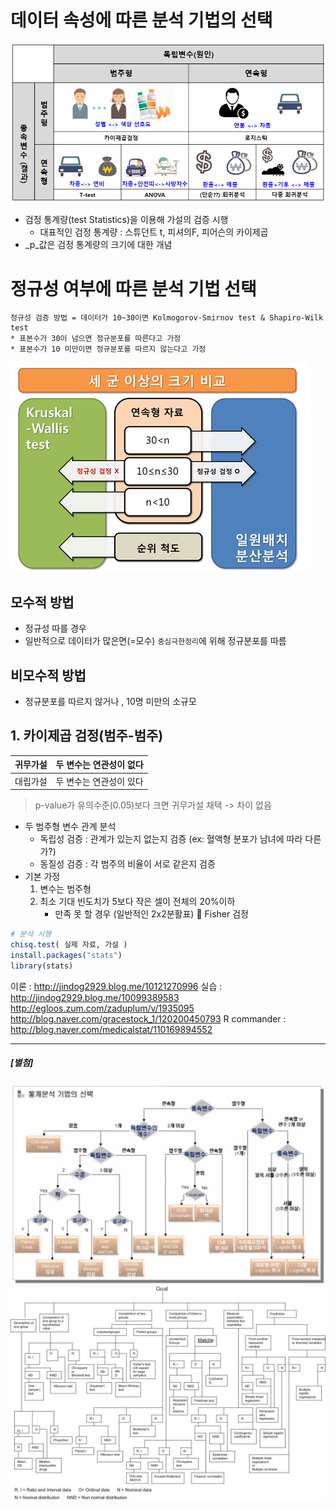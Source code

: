 # 데이터 속성에 따른 분석 기법의 선택
![](/assets/static_analy_table.PNG)
* 검정 통계량(test Statistics)을 이용해 가설의 검증 시행
    * 대표적인 검정 통계량 : 스튜던트 t, 피셔의F, 피어슨의 카이제곱
* _p_값은 검정 통계량의 크기에 대한 개념 

# 정규성 여부에 따른 분석 기법 선택
    정규성 검증 방법 = 데이터가 10~30이면 Kolmogorov-Smirnov test & Shapiro-Wilk test 
    * 표본수가 30이 넘으면 정규분포를 따른다고 가정
    * 표본수가 10 미만이면 정규분포를 따르지 않는다고 가정
    
![](/assets/bae_40.png)

## 모수적 방법 
* 정규성 따를 경우 
* 일반적으로 데이터가 많은면(=모수) `중심극한정리`에 위해 정규분포를 따름



## 비모수적 방법
* 정규분포를 따르지 않거나 , 10명 미만의 소규모 




## 1. 카이제곱 검정(범주-범주)
|귀무가설| 두 변수는 연관성이 없다|
|-|-|
|대립가설| 두 변수는 연관성이 있다|
> p-value가 유의수준(0.05)보다 크면 귀무가설 채택 -> 차이 없음 

* 두 범주형 변수 관계 분석
    * 독립성 검증 : 관계가 있는지 없는지 검증  (ex: 혈액형 분포가 남녀에 따라 다른가?)
    * 동질성 검증 : 각 범주의 비율이 서로 같은지 검증 
* 기본 가정 
    1. 변수는 범주형
    2. 최소 기대 빈도치가 5보다 작은 셀이 전체의 20%이하
        * 만족 못 할 경우 (일반적인 2x2분활표)  Fisher 검정

```r
# 분석 시행 
chisq.test( 실제 자료, 가설 )
install.packages("stats")
library(stats)
```

이론 : http://jindog2929.blog.me/10121270996
실습 :
http://jindog2929.blog.me/10099389583
http://egloos.zum.com/zaduplum/v/1935095
http://blog.naver.com/gracestock_1/120200450793
R commander : http://blog.naver.com/medicalstat/110169894552



---
##### [별첨]
![통계분석 기법의 선택](/assets/analytics_tree.JPG)
![](/assets/analytics_tree2.jpg)